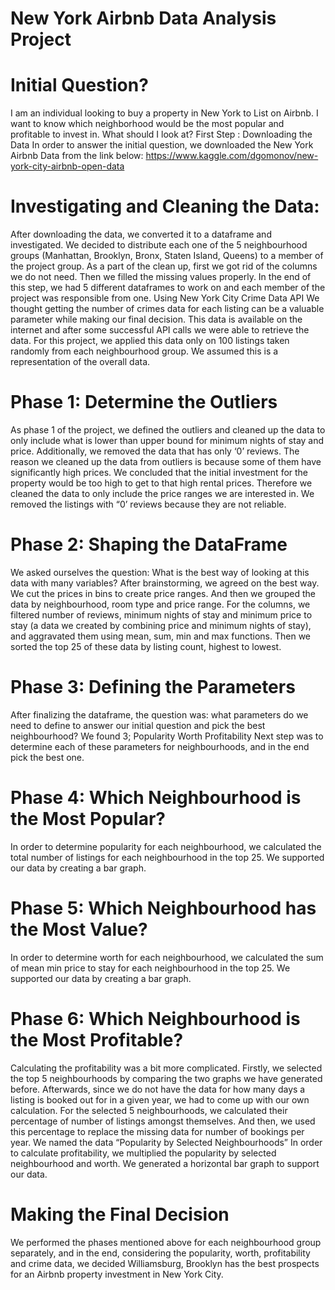 # New York Airbnb Data Analysis Project

# Initial Question?
I am an individual looking to buy a property in New York to List on Airbnb. I want to know which neighborhood would be the most popular and profitable to invest in. What should I look at? 
First Step : Downloading the Data
In order to answer the initial question, we downloaded the New York Airbnb Data from the link below:
https://www.kaggle.com/dgomonov/new-york-city-airbnb-open-data

# Investigating and Cleaning the Data:
After downloading the data, we converted it to a dataframe and investigated. We decided to distribute each one of the 5 neighbourhood groups (Manhattan, Brooklyn, Bronx, Staten Island, Queens) to a member of the project group. 
As a part of the clean up, first we got rid of the columns we do not need. Then we filled the missing values properly. 
In the end of this step, we had 5 different dataframes to work on and each member of the project was responsible from one. 
Using New York City Crime Data API
We thought getting the number of crimes data for each listing can be a valuable parameter while making our final decision. This data is available on the internet and after some successful API calls we were able to retrieve the data. 
For this project, we applied this data only on 100 listings taken randomly from each neighbourhood group. We assumed this is a representation of the overall data.

# Phase 1: Determine the Outliers
As phase 1 of the project, we defined the outliers and cleaned up the data to only include what is lower than upper bound for minimum nights of stay and price.
Additionally, we removed the data that has only ‘0’ reviews.
The reason we cleaned up the data from outliers is because some of them have significantly high prices. We concluded that the initial investment for the property would be too high to get to that high rental prices. Therefore we cleaned the data to only include the price ranges we are interested in. 
We removed the listings with “0’ reviews because they are not reliable.

# Phase 2: Shaping the DataFrame
We asked ourselves the question: What is the best way of looking at this data with many variables?
After brainstorming, we agreed on the best way. We cut the prices in bins to create price ranges. And then we grouped the data by neighbourhood, room type and price range.
For the columns, we filtered number of reviews, minimum nights of stay and minimum price to stay (a data we created by combining price and minimum nights of stay), and aggravated them using mean, sum, min and max functions. 
Then we sorted the top 25 of these data by listing count, highest to lowest. 

# Phase 3: Defining the Parameters
After finalizing the dataframe, the question was: what parameters do we need to define to answer our initial question and pick the best neighbourhood?
We found 3;
Popularity
Worth
Profitability
Next step was to determine each of these parameters for neighbourhoods, and in the end pick the best one. 
# Phase 4: Which Neighbourhood is the Most Popular?
In order to determine popularity for each neighbourhood, we calculated the total number of listings for each neighbourhood in the top 25. 
We supported our data by creating a bar graph.

# Phase 5: Which Neighbourhood has the Most Value?
In order to determine worth for each neighbourhood, we calculated the sum of mean min price to stay for each neighbourhood in the top 25.
We supported our data by creating a bar graph.

# Phase 6: Which Neighbourhood is the Most Profitable?
Calculating the profitability was a bit more complicated. Firstly, we selected the top 5 neighbourhoods by comparing the two graphs we have generated before. 
Afterwards, since we do not have the data for how many days a listing is booked out for in a given year, we had to come up with our own calculation. 
For the selected 5 neighbourhoods, we calculated their percentage of number of listings amongst themselves. And then, we used this percentage to replace the missing data for number of bookings per year. We named the data “Popularity by Selected Neighbourhoods”
In order to calculate profitability, we multiplied the popularity by selected neighbourhood and worth. We generated a horizontal bar graph to support our data. 

# Making the Final Decision
We performed the phases mentioned above for each neighbourhood group separately, and in the end, considering the popularity, worth, profitability and crime data, we decided Williamsburg, Brooklyn has the best prospects for an Airbnb property investment in New York City.
